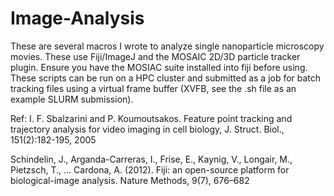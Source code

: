 # Image-Analysis
These are several macros I wrote to analyze single nanoparticle microscopy movies. These use Fiji/ImageJ and the MOSAIC 2D/3D particle tracker plugin. Ensure you have the MOSIAC suite installed into fiji before using.
These scripts can be run on a HPC cluster and submitted as a job for batch tracking files using a virtual frame buffer (XVFB, see the .sh file as an example SLURM submission).

Ref: 
I. F. Sbalzarini and P. Koumoutsakos. Feature point tracking and trajectory analysis for video imaging in cell biology, J. Struct. Biol., 151(2):182-195, 2005

Schindelin, J., Arganda-Carreras, I., Frise, E., Kaynig, V., Longair, M., Pietzsch, T., … Cardona, A. (2012). Fiji: an open-source platform for biological-image analysis. Nature Methods, 9(7), 676–682



